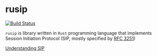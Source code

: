 # rusip

[![Build Status](https://travis-ci.com/thedilletante/rusip.svg?branch=master)](https://travis-ci.com/thedilletante/rusip)

`rusip` is library written in `Rust` programming language 
that implements Session Initiation Protocol (SIP, mostly specified by [RFC 3251](https://tools.ietf.org/html/rfc3261))

[Understanding SIP](docs/understanding_sip.md)
